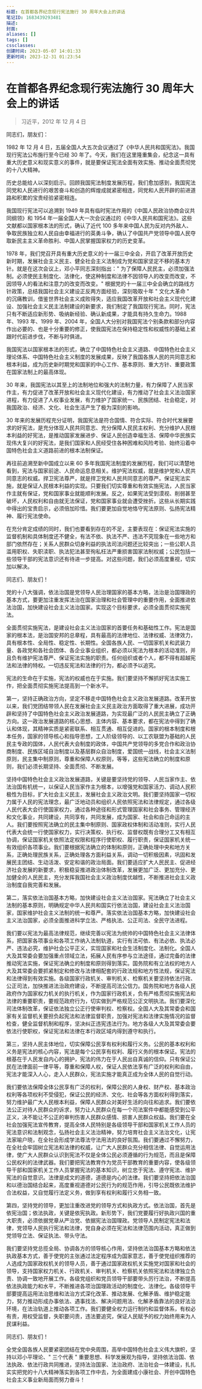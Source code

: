 ```yaml
---
标题: 在首都各界纪念现行宪法施行 30 周年大会上的讲话
笔记ID: 1683439293481
描述: 
封面: 
aliases: []
tags: []
cssclasses: 
创建时间: 2023-05-07 14:01:33
更新时间: 2023-12-31 01:23:54
---
```


# 在首都各界纪念现行宪法施行 30 周年大会上的讲话

> 习近平，2012 年 12 月 4 日

同志们，朋友们：

1982 年 12 月 4 日，五届全国人大五次会议通过了《中华人民共和国宪法》。我国现行宪法公布施行至今已经 30 年了。今天，我们在这里隆重集会，纪念这一具有重大历史意义和现实意义的事件，就是要保证宪法全面有效实施、推动全面贯彻党的十八大精神。

历史总能给人以深刻启示。回顾我国宪法制度发展历程，我们愈加感到，我国宪法同党和人民进行的艰苦奋斗和创造的辉煌成就紧密相连，同党和人民开辟的前进道路和积累的宝贵经验紧密相连。

我国现行宪法可以追溯到 1949 年具有临时宪法作用的《中国人民政治协商会议共同纲领》和 1954 年一届全国人大一次会议通过的《中华人民共和国宪法》。这些文献都以国家根本法的形式，确认了近代 100 多年来中国人民为反对内外敌人、争取民族独立和人民自由幸福进行的英勇斗争，确认了中国共产党领导中国人民夺取新民主主义革命胜利、中国人民掌握国家权力的历史变革。

1978 年，我们党召开具有重大历史意义的十一届三中全会，开启了改革开放历史新时期，发展社会主义民主、健全社会主义法制成为党和国家坚定不移的基本方针。就是在这次会议上，邓小平同志深刻指出：" 为了保障人民民主，必须加强法制。必须使民主制度化、法律化，使这种制度和法律不因领导人的改变而改变，不因领导人的看法和注意力的改变而改变。" 根据党的十一届三中全会确立的路线方针政策，总结我国社会主义建设正反两方面经验，深刻吸取十年 " 文化大革命 " 的沉痛教训，借鉴世界社会主义成败得失，适应我国改革开放和社会主义现代化建设、加强社会主义民主法制建设的新要求，我们制定了我国现行宪法。同时，宪法只有不断适应新形势、吸纳新经验、确认新成果，才能具有持久生命力。1988 年、1993 年、1999 年、2004 年，全国人大分别对我国宪法个别条款和部分内容作出必要的、也是十分重要的修正，使我国宪法在保持稳定性和权威性的基础上紧跟时代前进步伐，不断与时俱进。

我国宪法以国家根本法的形式，确立了中国特色社会主义道路、中国特色社会主义理论体系、中国特色社会主义制度的发展成果，反映了我国各族人民的共同意志和根本利益，成为历史新时期党和国家的中心工作、基本原则、重大方针、重要政策在国家法制上的最高体现。

30 年来，我国宪法以其至上的法制地位和强大的法制力量，有力保障了人民当家作主，有力促进了改革开放和社会主义现代化建设，有力推动了社会主义法治国家进程，有力促进了人权事业发展，有力维护了国家统一、民族团结、社会稳定，对我国政治、经济、文化、社会生活产生了极为深刻的影响。

30 年来的发展历程充分证明，我国宪法是符合国情、符合实际、符合时代发展要求的好宪法，是充分体现人民共同意志、充分保障人民民主权利、充分维护人民根本利益的好宪法，是推动国家发展进步、保证人民创造幸福生活、保障中华民族实现伟大复兴的好宪法，是我们国家和人民经受住各种困难和风险考验、始终沿着中国特色社会主义道路前进的根本法制保证。

再往前追溯至新中国成立以来 60 多年我国宪法制度的发展历程，我们可以清楚地看到，宪法与国家前途、人民命运息息相关。维护宪法权威，就是维护党和人民共同意志的权威。捍卫宪法尊严，就是捍卫党和人民共同意志的尊严。保证宪法实施，就是保证人民根本利益的实现。只要我们切实尊重和有效实施宪法，人民当家作主就有保证，党和国家事业就能顺利发展。反之，如果宪法受到漠视、削弱甚至破坏，人民权利和自由就无法保证，党和国家事业就会遭受挫折。这些从长期实践中得出的宝贵启示，必须倍加珍惜。我们要更加自觉地恪守宪法原则、弘扬宪法精神、履行宪法使命。

在充分肯定成绩的同时，我们也要看到存在的不足，主要表现在：保证宪法实施的监督机制和具体制度还不健全，有法不依、执法不严、违法不究现象在一些地方和部门依然存在；关系人民群众切身利益的执法司法问题还比较突出；一些公职人员滥用职权、失职渎职、执法犯法甚至徇私枉法严重损害国家法制权威；公民包括一些领导干部的宪法意识还有待进一步提高。对这些问题，我们必须高度重视，切实加以解决。

同志们、朋友们！

党的十八大强调，依法治国是党领导人民治理国家的基本方略，法治是治国理政的基本方式，要更加注重发挥法治在国家治理和社会管理中的重要作用，全面推进依法治国，加快建设社会主义法治国家。实现这个目标要求，必须全面贯彻实施宪法。

全面贯彻实施宪法，是建设社会主义法治国家的首要任务和基础性工作。宪法是国家的根本法，是治国安邦的总章程，具有最高的法律地位、法律权威、法律效力，具有根本性、全局性、稳定性、长期性。全国各族人民、一切国家机关和武装力量、各政党和各社会团体、各企业事业组织，都必须以宪法为根本的活动准则，并且负有维护宪法尊严、保证宪法实施的职责。任何组织或者个人，都不得有超越宪法和法律的特权。一切违反宪法和法律的行为，都必须予以追究。

宪法的生命在于实施，宪法的权威也在于实施。我们要坚持不懈抓好宪法实施工作，把全面贯彻实施宪法提高到一个新水平。

   第一，坚持正确政治方向，坚定不移走中国特色社会主义政治发展道路。改革开放以来，我们党团结带领人民在发展社会主义民主政治方面取得了重大进展，成功开辟和坚持了中国特色社会主义政治发展道路，为实现最广泛的人民民主确立了正确方向。这一政治发展道路的核心思想、主体内容、基本要求，都在宪法中得到了确认和体现，其精神实质是紧密联系、相互贯通、相互促进的。国家的根本制度和根本任务，国家的领导核心和指导思想，工人阶级领导的、以工农联盟为基础的人民民主专政的国体，人民代表大会制度的政体，中国共产党领导的多党合作和政治协商制度、民族区域自治制度以及基层群众自治制度，爱国统一战线，社会主义法制原则，民主集中制原则，尊重和保障人权原则，等等，这些宪法确立的制度和原则，我们必须长期坚持、全面贯彻、不断发展。

坚持中国特色社会主义政治发展道路，关键是要坚持党的领导、人民当家作主、依法治国有机统一，以保证人民当家作主为根本，以增强党和国家活力、调动人民积极性为目标，扩大社会主义民主，发展社会主义政治文明。我们要坚持国家一切权力属于人民的宪法理念，最广泛地动员和组织人民依照宪法和法律规定，通过各级人民代表大会行使国家权力，通过各种途径和形式管理国家和社会事务、管理经济和文化事业，共同建设，共同享有，共同发展，成为国家、社会和自己命运的主人。我们要按照宪法确立的民主集中制原则、国家政权体制和活动准则，实行人民代表大会统一行使国家权力，实行决策权、执行权、监督权既有合理分工又有相互协调，保证国家机关依照法定权限和程序行使职权、履行职责，保证国家机关统一有效组织各项事业。我们要根据宪法确立的体制和原则，正确处理中央和地方关系，正确处理民族关系，正确处理各方面利益关系，调动一切积极因素，巩固和发展民主团结、生动活泼、安定和谐的政治局面。我们要适应扩大人民民主、促进经济社会发展的新要求，积极稳妥推进政治体制改革，发展更加广泛、更加充分、更加健全的人民民主，充分发挥我国社会主义政治制度优越性，不断推进社会主义政治制度自我完善和发展。

第二，落实依法治国基本方略，加快建设社会主义法治国家。宪法确立了社会主义法制的基本原则，明确规定中华人民共和国实行依法治国，建设社会主义法治国家，国家维护社会主义法制的统一和尊严。落实依法治国基本方略，加快建设社会主义法治国家，必须全面推进科学立法、严格执法、公正司法、全民守法进程。

我们要以宪法为最高法律规范，继续完善以宪法为统帅的中国特色社会主义法律体系，把国家各项事业和各项工作纳入法制轨道，实行有法可依、有法必依、执法必严、违法必究，维护社会公平正义，实现国家和社会生活制度化、法制化。全国人大及其常委会要加强重点领域立法，拓展人民有序参与立法途径，通过完备的法律推动宪法实施，保证宪法确立的制度和原则得到落实。国务院和有立法权的地方人大及其常委会要抓紧制定和修改与法律相配套的行政法规和地方性法规，保证宪法和法律得到有效实施。各级国家行政机关、审判机关、检察机关要坚持依法行政、公正司法，加快推进法治政府建设，不断提高司法公信力。国务院和地方各级人民政府作为国家权力机关的执行机关，作为国家行政机关，负有严格贯彻实施宪法和法律的重要职责，要规范政府行为，切实做到严格规范公正文明执法。我们要深化司法体制改革，保证依法独立公正行使审判权、检察权。全国人大及其常委会和国家有关监督机关要担负起宪法和法律监督职责，加强对宪法和法律实施情况的监督检查，健全监督机制和程序，坚决纠正违宪违法行为。地方各级人大及其常委会要依法行使职权，保证宪法和法律在本行政区域内得到遵守和执行。

第三，坚持人民主体地位，切实保障公民享有权利和履行义务。公民的基本权利和义务是宪法的核心内容，宪法是每个公民享有权利、履行义务的根本保证。宪法的根基在于人民发自内心的拥护，宪法的伟力在于人民出自真诚的信仰。只有保证公民在法律面前一律平等，尊重和保障人权，保证人民依法享有广泛的权利和自由，宪法才能深入人心，走入人民群众，宪法实施才能真正成为全体人民的自觉行动。

我们要依法保障全体公民享有广泛的权利，保障公民的人身权、财产权、基本政治权利等各项权利不受侵犯，保证公民的经济、文化、社会等各方面权利得到落实，努力维护最广大人民根本利益，保障人民群众对美好生活的向往和追求。我们要依法公正对待人民群众的诉求，努力让人民群众在每一个司法案件中都能感受到公平正义，决不能让不公正的审判伤害人民群众感情、损害人民群众权益。我们要在全社会加强宪法宣传教育，提高全体人民特别是各级领导干部和国家机关工作人员的宪法意识和法制观念，弘扬社会主义法治精神，努力培育社会主义法治文化，让宪法家喻户晓，在全社会形成学法尊法守法用法的良好氛围。我们要通过不懈努力，在全社会牢固树立宪法和法律的权威，让广大人民群众充分相信法律、自觉运用法律，使广大人民群众认识到宪法不仅是全体公民必须遵循的行为规范，而且是保障公民权利的法律武器。我们要把宪法教育作为党员干部教育的重要内容，使各级领导干部和国家机关工作人员掌握宪法的基本知识，树立忠于宪法、遵守宪法、维护宪法的自觉意识。法律是成文的道德，道德是内心的法律。我们要坚持把依法治国和以德治国结合起来，高度重视道德对公民行为的规范作用，引导公民既依法维护合法权益，又自觉履行法定义务，做到享有权利和履行义务相一致。

第四，坚持党的领导，更加注重改进党的领导方式和执政方式。依法治国，首先是依宪治国；依法执政，关键是依宪执政。新形势下，我们党要履行好执政兴国的重大职责，必须依据党章从严治党、依据宪法治国理政。党领导人民制定宪法和法律，党领导人民执行宪法和法律，党自身必须在宪法和法律范围内活动，真正做到党领导立法、保证执法、带头守法。

我们要坚持党总揽全局、协调各方的领导核心作用，坚持依法治国基本方略和依法执政基本方式，善于使党的主张通过法定程序成为国家意志，善于使党组织推荐的人选成为国家政权机关的领导人员，善于通过国家政权机关实施党对国家和社会的领导，支持国家权力机关、行政机关、审判机关、检察机关依照宪法和法律独立负责、协调一致地开展工作。各级党组织和党员领导干部要带头厉行法治，不断提高依法执政能力和水平，不断推进各项治国理政活动的制度化、法律化。各级领导干部要提高运用法治思维和法治方式深化改革、推动发展、化解矛盾、维护稳定能力，努力推动形成办事依法、遇事找法、解决问题用法、化解矛盾靠法的良好法治环境，在法治轨道上推动各项工作。我们要健全权力运行制约和监督体系，有权必有责，用权受监督，失职要问责，违法要追究，保证人民赋予的权力始终用来为人民谋利益。

同志们、朋友们！

全党全国各族人民要紧密团结在党中央周围，高举中国特色社会主义伟大旗帜，坚持以邓小平理论、" 三个代表 " 重要思想、科学发展观为指导，坚持依法治国、依法执政、依法行政共同推进，坚持法治国家、法治政府、法治社会一体建设，扎扎实实把党的十八大精神落实到各项工作中去，为全面建成小康社会、开创中国特色社会主义事业新局面而努力奋斗！

